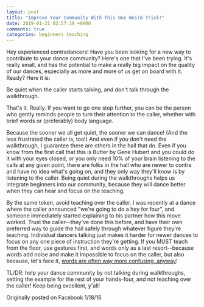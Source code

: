 ```yaml
---
layout: post
title: "Improve Your Community With This One Weird Trick!"
date: 2019-01-31 03:57:39 +0000
comments: true
categories: beginners teaching
---
```

Hey experienced contradancers! Have you been looking for a new way to contribute to your dance community? Here's one that I've been trying. It's really small, and has the potential to make a really big impact on the quality of our dances, especially as more and more of us get on board with it. Ready? Here it is:

Be quiet when the caller starts talking, and don't talk through the walkthrough.

<!-- more -->

That's it. Really. If you want to go one step further, you can be the person who gently reminds people to turn their attention to the caller, whether with brief words or (preferably) body language.

Because the sooner we all get quiet, the sooner we can dance! (And the less frustrated the caller is, too!) And even if *you* don't need the walkthrough, I guarantee there are others in the hall that do. Even if you know from the first call that this is Butter by Gene Hubert and you could do it with your eyes closed, or you only need 10% of your brain listening to the calls at any given point, there are folks in the hall who are newer to contra and have no idea what's going on, and they only way they'll know is by listening to the caller. Being quiet during the walkthroughs helps us integrate beginners into our community, because they will dance better when they can hear and focus on the teaching.

By the same token, avoid teaching over the caller. I was recently at a dance where the caller announced "we're going to do a hey for four", and someone immediately started explaining to his partner how this move worked. Trust the caller--they've done this before, and have their own preferred way to guide the hall safely through whatever figure they're teaching. Individual dancers talking just makes it harder for newer dances to focus on any one piece of instruction they're getting. If you MUST teach from the floor, use gestures first, and words only as a last resort--because words add noise and make it impossible to focus on the caller, but also because, let's face it, [words are often way more confusing, anyway](/blog/2019/01/21/words-dont-help-beginners/)!

TL/DR: help your dance community by not talking during walkthroughs, setting the example for the rest of your hands-four, and not teaching over the caller! Keep being excellent, y'all!

<div class="credit">Originally posted on Facebook 1/18/16</div>
